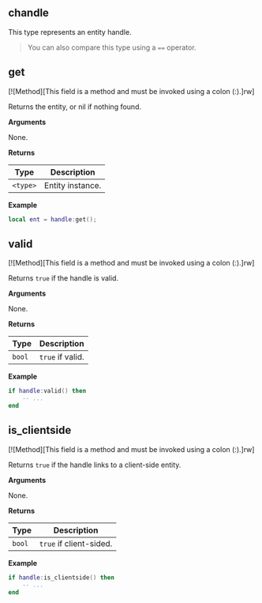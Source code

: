 ## chandle

This type represents an entity handle.

> You can also compare this type using a `==` operator.

## get

[![Method][This field is a method and must be invoked using a colon (:).]rw]

Returns the entity, or nil if nothing found.

**Arguments**

None.

**Returns**

| Type | Description |
| ---- | ----------- |
| `<type>` | Entity instance. |

**Example**

```lua
local ent = handle:get();
```

## valid

[![Method][This field is a method and must be invoked using a colon (:).]rw]

Returns `true` if the handle is valid.

**Arguments**

None.

**Returns**

| Type | Description |
| ---- | ----------- |
| `bool` | `true` if valid. |

**Example**

```lua
if handle:valid() then
    -- ...
end
```

## is_clientside

[![Method][This field is a method and must be invoked using a colon (:).]rw]

Returns `true` if the handle links to a client-side entity.

**Arguments**

None.

**Returns**

| Type | Description |
| ---- | ----------- |
| `bool` | `true` if client-sided. |

**Example**

```lua
if handle:is_clientside() then
    -- ...
end
```